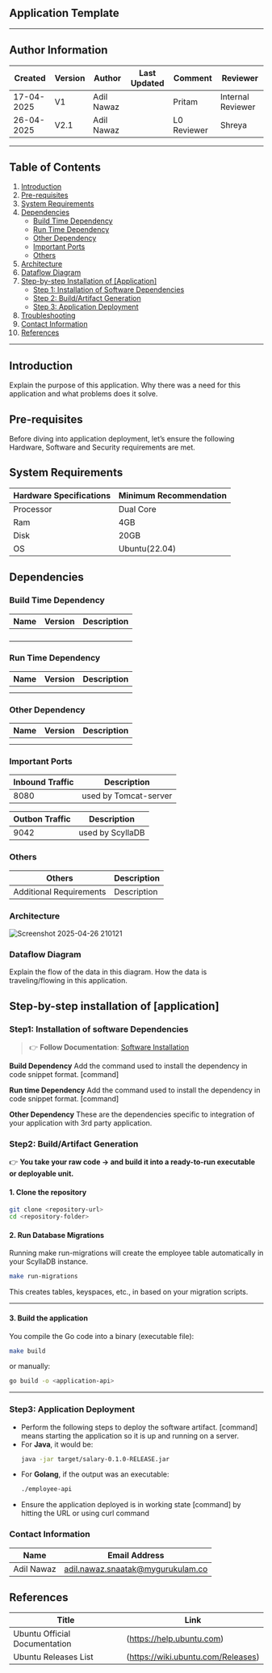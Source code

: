## Application Template
---

##  **Author Information**
| Created     | Version | Author        | Last Updated       | Comment          | Reviewer         |
|-------------|---------|---------------|--------------------|------------------|------------------|
| 17-04-2025  | V1      | Adil Nawaz    |                    | Pritam           | Internal Reviewer|
| 26-04-2025  | V2.1    | Adil Nawaz    |                    | L0 Reviewer      | Shreya           |

---


##  Table of Contents

1. [Introduction](#introduction)  
2. [Pre-requisites](#pre-requisites)  
3. [System Requirements](#system-requirements)  
4. [Dependencies](#dependencies)  
    - [Build Time Dependency](#build-time-dependency)  
    - [Run Time Dependency](#run-time-dependency)  
    - [Other Dependency](#other-dependency)  
    - [Important Ports](#important-ports)  
    - [Others](#others)  
5. [Architecture](#architecture)  
6. [Dataflow Diagram](#dataflow-diagram)  
7. [Step-by-step Installation of [Application]](#step-by-step-installation-of-application)  
    - [Step 1: Installation of Software Dependencies](#step-1-installation-of-software-dependencies)  
    - [Step 2: Build/Artifact Generation](#step-2-buildartifact-generation)  
    - [Step 3: Application Deployment](#step-3-application-deployment)  
8. [Troubleshooting](#troubleshooting)  
9. [Contact Information](#contact-information)  
10. [References](#references)  

---

## Introduction
Explain the purpose of this application. Why there was a need for this application and what problems does it solve.

## Pre-requisites
Before diving into application deployment, let’s ensure the following Hardware, Software and Security requirements are met.

## System Requirements

| Hardware Specifications | Minimum Recommendation |
|-------------------------|------------------------|
| Processor                | Dual Core                        |
| Ram                      | 4GB                       |
| Disk                     | 20GB                       |
| OS                       | Ubuntu(22.04)     |

## Dependencies

### Build Time Dependency

| Name                    | Version                | Description |
|-------------------------|------------------------|-------------|
|  <application>          | <version>              |<Description>|
|  <application>          | <version>              |<Description>|
|  <application>          | <version>              |<Description>|
|  <application>          | <version>              |<Description>|

### Run Time Dependency

| Name                    | Version                | Description |
|-------------------------|------------------------|-------------|
|  <application>          | <version>              |<Description>|
|  <application>          | <version>              |<Description>|



### Other Dependency

| Name                    | Version                | Description |
|-------------------------|------------------------|-------------|
|  <application>          | <version>              |<Description>|
|  <application>          | <version>              |<Description>|

### Important Ports

| Inbound Traffic         | Description |
|-------------------------|------------------------|
| 8080          | used by Tomcat-server            |


| Outbon Traffic         | Description |
|-------------------------|------------------------|
| 9042          | used by ScyllaDB            |

### Others

| Others                  | Description            |
|-------------------------|------------------------|
| Additional Requirements | Description            |


### Architecture

![Screenshot 2025-04-26 210121](https://github.com/user-attachments/assets/8e2194e8-31fd-449c-adac-271331b47a74)


### Dataflow Diagram

Explain the flow of the data in this diagram. How the data is traveling/flowing in this application.

## Step-by-step installation of [application]

### Step1: Installation of software Dependencies
> 👉 **Follow Documentation**: [Software Installation](https://github.com/snaatak-Downtime-Crew/Documentation/blob/durgesh_scrums_71/templates/documentation_template/software_template/README.md)

**Build Dependency**
Add the command used to install the dependency in code snippet format. [command]

**Run time Dependency**
Add the command used to install the dependency in code snippet format. [command]

**Other Dependency**
These are the dependencies specific to integration of your application with 3rd party application.

### Step2: Build/Artifact Generation
👉 **You take your raw code → and build it into a ready-to-run executable or deployable unit.**

#### 1. Clone the repository
```bash
git clone <repository-url>
cd <repository-folder>
```

#### 2. Run Database Migrations
Running make run-migrations will create the employee table automatically in your ScyllaDB instance.
```bash
make run-migrations
```
This creates tables, keyspaces, etc., in **<database>** based on your migration scripts.

---

#### 3. Build the application
You compile the Go code into a binary (executable file):
```bash
make build
```
or manually:
```bash
go build -o <application-api>
```
---
### Step3: Application Deployment
  - Perform the following steps to deploy the software artifact. [command] means starting the application so it is up and running on a server.
  - For **Java**, it would be:  
    ```bash
    java -jar target/salary-0.1.0-RELEASE.jar
    ```
  - For **Golang**, if the output was an executable:  
    ```bash
    ./employee-api
    ```
- Ensure the application deployed is in working state [command] by hitting the URL or using curl command


### Contact Information

| Name         | Email Address                                 |
|--------------|-----------------------------------------------|
| Adil Nawaz | adil.nawaz.snaatak@mygurukulam.co           |


## References

| **Title**                        | **Link**                                                                                      |
|----------------------------------|-------------------------------------|
| Ubuntu Official Documentation  | (https://help.ubuntu.com)          |
| Ubuntu Releases List           | (https://wiki.ubuntu.com/Releases) |






















